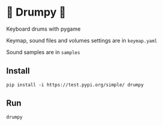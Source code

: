 # 🥁 Drumpy 🎵

Keyboard drums with pygame

Keymap, sound files and volumes settings are in ```keymap.yaml```

Sound samples are in ```samples```

## Install
```shell script
pip install -i https://test.pypi.org/simple/ drumpy
```

## Run
```shell script
drumpy
```